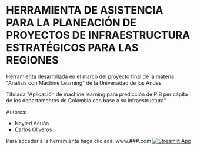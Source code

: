 # HERRAMIENTA DE ASISTENCIA PARA LA PLANEACIÓN DE PROYECTOS DE INFRAESTRUCTURA ESTRATÉGICOS PARA LAS REGIONES
Herramienta desarrollada en el marco del proyecto final de la materia "Análisis con Machine Learning" de la Universidad de los Andes.

Titulada "Aplicación de machine learning para predicción de PIB per cápita de los departamentos de Colombia con base a su infraestructura"

Autores:
- Nayled Acuña
- Carlos Oliveros

Para acceder a la herramienta haga clic acá: www.###.com
[![Streamlit App](https://static.streamlit.io/badges/streamlit_badge_black_white.svg)](https://share.streamlit.io/casoliveros95/ProyectoML/main/main.py/)
